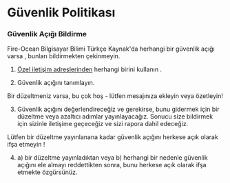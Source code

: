 # Güvenlik Politikası

### Güvenlik Açığı Bildirme

Fire-Ocean Bilgisayar Bilimi Türkçe Kaynak'da herhangi bir güvenlik açığı varsa , bunları bildirmekten çekinmeyin.

1. [Özel iletişim adreslerinden](https://bb-tr-kaynak.netlify.app/docs#-i%CC%87leti%C5%9Fim-kanallar%C4%B1) herhangi birini kullanın .

2. Güvenlik açığını tanımlayın.

Bir düzeltmeniz varsa, bu çok hoş - lütfen mesajınıza ekleyin veya özetleyin!

3. Güvenlik açığını değerlendireceğiz ve gerekirse, bunu gidermek için bir düzeltme veya azaltıcı adımlar yayınlayacağız. Sonucu size bildirmek için sizinle iletişime geçeceğiz ve sizi rapora dahil edeceğiz.

Lütfen bir düzeltme yayınlanana kadar güvenlik açığını herkese açık olarak ifşa etmeyin !

4. a) bir düzeltme yayınladıktan veya b) herhangi bir nedenle güvenlik açığını ele almayı reddettikten sonra, bunu herkese açık olarak ifşa etmekte özgürsünüz.
